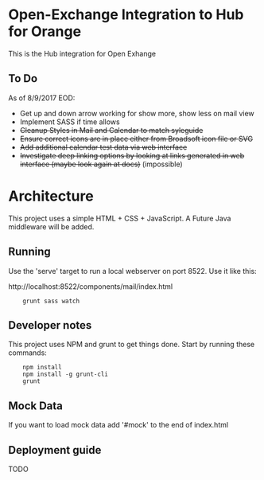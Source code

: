 Open-Exchange Integration to Hub for Orange
===

This is the Hub integration for Open Exhange


To Do
-----

As of 8/9/2017 EOD:

* Get up and down arrow working for show more, show less on mail view
* Implement SASS if time allows
* ~~Cleanup Styles in Mail and Calendar to match syleguide~~
* ~~Ensure correct icons are in place either from Broadsoft icon file or SVG~~
* ~~Add additional calendar test data via web interface~~
* ~~Investigate deep linking options by looking at links generated in web interface (maybe look again at docs)~~ (impossible)

Architecture
===

This project uses a simple HTML + CSS + JavaScript.  A Future Java middleware will be added.



Running
---

Use the 'serve' target to run a local webserver on port 8522.  Use it like this:

  http://localhost:8522/components/mail/index.html

```
    grunt sass watch
```


Developer notes
---

This project uses NPM and grunt to get things done.  Start by running these commands:

```
    npm install
    npm install -g grunt-cli
    grunt
```

Mock Data
---

If you want to load mock data add '#mock' to the end of index.html

Deployment guide
---

TODO
